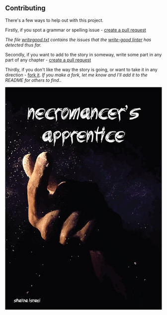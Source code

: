 ## Contributing
There's a few ways to help out with this project.

Firstly, if you spot a grammar or spelling issue - [create a pull request](https://help.github.com/articles/creating-a-pull-request/)

*The file [writegood.txt](writegood.txt) contains the issues that the [write-good linter](https://github.com/btford/write-good) has detected thus far.*

Secondly, if you want to add to the story in someway, write some part in any part of any chapter - [create a pull request](https://help.github.com/articles/creating-a-pull-request/)

Thirdly, if you don't like the way the story is going, or want to take it in any direction - [fork it](https://help.github.com/articles/fork-a-repo/). *If you make a fork, let me know and I'll add it to the README for others to find*..

![Front cover](img/frontCover.jpg)
